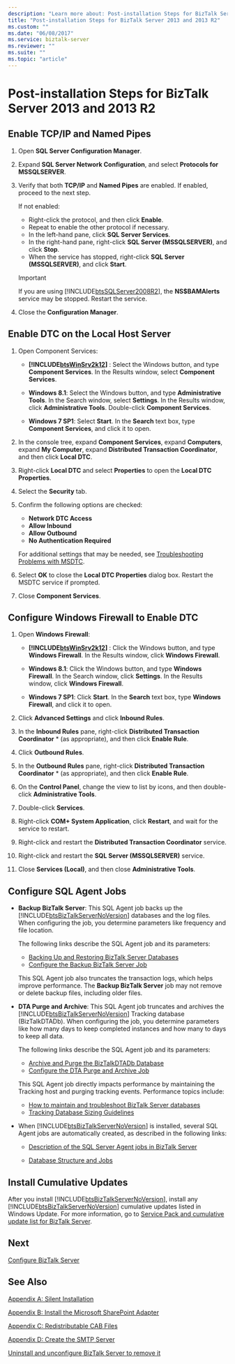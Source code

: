 ```yaml
---
description: "Learn more about: Post-installation Steps for BizTalk Server 2013 and 2013 R2"
title: "Post-installation Steps for BizTalk Server 2013 and 2013 R2"
ms.custom: ""
ms.date: "06/08/2017"
ms.service: biztalk-server
ms.reviewer: ""
ms.suite: ""
ms.topic: "article"
---
```

# Post-installation Steps for BizTalk Server 2013 and 2013 R2

##  <a name="BKMK_NamedPipes"></a> Enable TCP/IP and Named Pipes

1. Open **SQL Server Configuration Manager**.

2. Expand **SQL Server Network Configuration**, and select **Protocols for MSSQLSERVER**.

3. Verify that both **TCP/IP** and **Named Pipes** are enabled. If enabled, proceed to the next step.

    If not enabled:

    - Right-click the protocol, and then click **Enable**.
    - Repeat to enable the other protocol if necessary.
    - In the left-hand pane, click **SQL Server Services**.
    - In the right-hand pane, right-click **SQL Server (MSSQLSERVER)**, and click **Stop**.
    - When the service has stopped, right-click **SQL Server (MSSQLSERVER)**, and click **Start**.

    > [!IMPORTANT]
    >  If you are using [!INCLUDE[btsSQLServer2008R2](../includes/btssqlserver2008r2-md.md)], the **NS$BAMAlerts** service may be stopped. Restart the service.

4. Close the **Configuration Manager**.

##  <a name="BKMK_DTC"></a> Enable DTC on the Local Host Server

1. Open Component Services:

    - **[!INCLUDE[btsWinSrv2k12](../includes/btswinsrv2k12-md.md)]** : Select the Windows button, and type **Component Services**. In the Results window, select **Component Services**.

    - **Windows 8.1**: Select the Windows button, and type **Administrative Tools**. In the Search window, select **Settings**. In the Results window, click **Administrative Tools**. Double-click **Component Services**.

    - **Windows 7 SP1**: Select **Start**. In the **Search** text box, type **Component Services**, and click it to open.

2. In the console tree, expand **Component Services**, expand **Computers**, expand **My Computer**, expand **Distributed Transaction Coordinator**, and then click **Local DTC**.

3. Right-click **Local DTC** and select **Properties** to open the **Local DTC Properties**.

4. Select the **Security** tab.

5. Confirm the following options are checked:

    - **Network DTC Access**
    - **Allow Inbound**
    - **Allow Outbound**
    - **No Authentication Required**

    For additional settings that may be needed, see [Troubleshooting Problems with MSDTC](../core/troubleshooting-problems-with-msdtc.md).

6. Select **OK** to close the **Local DTC Properties** dialog box. Restart the MSDTC service if prompted.

7. Close **Component Services**.

##  <a name="BKMK_Firewall"></a> Configure Windows Firewall to Enable DTC

1. Open **Windows Firewall**:

    - **[!INCLUDE[btsWinSrv2k12](../includes/btswinsrv2k12-md.md)]** : Click the Windows button, and type **Windows Firewall**. In the Results window, click **Windows Firewall**.

    - **Windows 8.1**: Click the Windows button, and type **Windows Firewall**. In the Search window, click **Settings**. In the Results window, click **Windows Firewall**.

    - **Windows 7 SP1**: Click **Start**. In the **Search** text box, type **Windows Firewall**, and click it to open.

2. Click **Advanced Settings** and click **Inbound Rules**.

3. In the **Inbound Rules** pane, right-click **Distributed Transaction Coordinator** \* (as appropriate), and then click **Enable Rule**.

4. Click **Outbound Rules**.

5. In the **Outbound Rules** pane, right-click **Distributed Transaction Coordinator** \* (as appropriate), and then click **Enable Rule**.

6. On the **Control Panel**, change the view to list by icons, and then double-click **Administrative Tools**.

7. Double-click **Services**.

8. Right-click **COM+ System Application**, click **Restart**, and wait for the service to restart.

9. Right-click and restart the **Distributed Transaction Coordinator** service.

10. Right-click and restart the **SQL Server (MSSQLSERVER)** service.

11. Close **Services (Local)**, and then close **Administrative Tools**.

##  <a name="BKMK_SQLAgent"></a> Configure SQL Agent Jobs

- **Backup BizTalk Server**: This SQL Agent job backs up the [!INCLUDE[btsBizTalkServerNoVersion](../includes/btsbiztalkservernoversion-md.md)] databases and the log files. When configuring the job, you determine parameters like frequency and file location.

  The following links describe the SQL Agent job and its parameters:

  - [Backing Up and Restoring BizTalk Server Databases](../core/backing-up-and-restoring-biztalk-server-databases.md)
  - [Configure the Backup BizTalk Server Job](../core/how-to-configure-the-backup-biztalk-server-job.md)

  This SQL Agent job also truncates the transaction logs, which helps improve performance. The **Backup BizTalk Server** job may not remove or delete backup files, including older files.

- **DTA Purge and Archive**: This SQL Agent job truncates and archives the [!INCLUDE[btsBizTalkServerNoVersion](../includes/btsbiztalkservernoversion-md.md)] Tracking database (BizTalkDTADb). When configuring the job, you determine parameters like how many days to keep completed instances and how many to days to keep all data.

  The following links describe the SQL Agent job and its parameters:

  - [Archive and Purge the BizTalkDTADb Database](../core/archiving-and-purging-the-biztalk-tracking-database.md)
  - [Configure the DTA Purge and Archive Job](../core/how-to-configure-the-dta-purge-and-archive-job.md)

  This SQL Agent job directly impacts performance by maintaining the Tracking host and purging tracking events. Performance topics include:

  - [How to maintain and troubleshoot BizTalk Server databases](/troubleshoot/developer/biztalk/management-operations/maintain-troubleshoot-database)
  - [Tracking Database Sizing Guidelines](../core/tracking-database-sizing-guidelines.md)

- When [!INCLUDE[btsBizTalkServerNoVersion](../includes/btsbiztalkservernoversion-md.md)] is installed, several SQL Agent jobs are automatically created, as described in the following links:

  - [Description of the SQL Server Agent jobs in BizTalk Server](/troubleshoot/developer/biztalk/setup-config/sql-server-agent-jobs-biztalk)

  - [Database Structure and Jobs](../core/database-structure-and-jobs.md)

##  <a name="BKMK_InstallCU"></a> Install Cumulative Updates

After you install [!INCLUDE[btsBizTalkServerNoVersion](../includes/btsbiztalkservernoversion-md.md)], install any [!INCLUDE[btsBizTalkServerNoVersion](../includes/btsbiztalkservernoversion-md.md)] cumulative updates listed in Windows Update. For more information, go to [Service Pack and cumulative update list for BizTalk Server](https://support.microsoft.com/topic/service-pack-and-cumulative-update-list-for-biztalk-server-108e5e94-4558-8b57-d5fb-45984506d56f).

## Next
[Configure BizTalk Server](../install-and-config-guides/configure-biztalk-server.md)

## See Also
 [Appendix A: Silent Installation](../install-and-config-guides/appendix-a-silent-installation.md)

[Appendix B: Install the Microsoft SharePoint Adapter](../install-and-config-guides/appendix-b-install-the-microsoft-sharepoint-adapter.md)

[Appendix C: Redistributable CAB Files](../install-and-config-guides/appendix-c-redistributable-cab-files.md)

[Appendix D: Create the SMTP Server](../install-and-config-guides/appendix-d-create-the-smtp-server.md)

[Uninstall and unconfigure BizTalk Server to remove it](../install-and-config-guides/uninstall-and-unconfigure-biztalk-server-to-remove-it.md)
